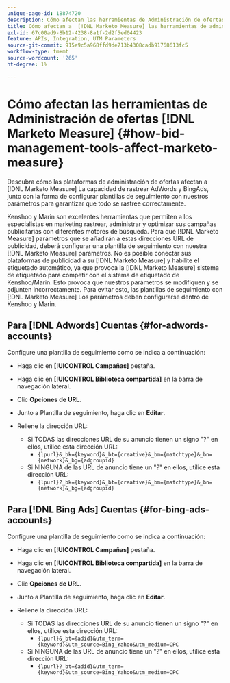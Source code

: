 ```yaml
---
unique-page-id: 18874720
description: Cómo afectan las herramientas de Administración de ofertas [!DNL Marketo Measure] - [!DNL Marketo Measure]
title: Cómo afectan a  [!DNL Marketo Measure] las herramientas de administración de ofertas
exl-id: 67c00ad9-8b12-4238-8a1f-2d2f5ed04423
feature: APIs, Integration, UTM Parameters
source-git-commit: 915e9c5a968ffd9de713b4308cadb91768613fc5
workflow-type: tm+mt
source-wordcount: '265'
ht-degree: 1%

---
```


# Cómo afectan las herramientas de Administración de ofertas [!DNL Marketo Measure] {#how-bid-management-tools-affect-marketo-measure}

Descubra cómo las plataformas de administración de ofertas afectan a [!DNL Marketo Measure] La capacidad de rastrear AdWords y BingAds, junto con la forma de configurar plantillas de seguimiento con nuestros parámetros para garantizar que todo se rastree correctamente.

Kenshoo y Marin son excelentes herramientas que permiten a los especialistas en marketing rastrear, administrar y optimizar sus campañas publicitarias con diferentes motores de búsqueda. Para que [!DNL Marketo Measure] parámetros que se añadirán a estas direcciones URL de publicidad, deberá configurar una plantilla de seguimiento con nuestra [!DNL Marketo Measure] parámetros. No es posible conectar sus plataformas de publicidad a su [!DNL Marketo Measure] y habilite el etiquetado automático, ya que provoca la [!DNL Marketo Measure] sistema de etiquetado para competir con el sistema de etiquetado de Kenshoo/Marin. Esto provoca que nuestros parámetros se modifiquen y se adjunten incorrectamente. Para evitar esto, las plantillas de seguimiento con [!DNL Marketo Measure] Los parámetros deben configurarse dentro de Kenshoo y Marin.

## Para [!DNL Adwords] Cuentas {#for-adwords-accounts}

Configure una plantilla de seguimiento como se indica a continuación:

* Haga clic en **[!UICONTROL Campañas]** pestaña.
* Haga clic en **[!UICONTROL Biblioteca compartida]** en la barra de navegación lateral.
* Clic **Opciones de URL**.
* Junto a Plantilla de seguimiento, haga clic en **Editar**.
* Rellene la dirección URL:

   * Si TODAS las direcciones URL de su anuncio tienen un signo &quot;?&quot; en ellos, utilice esta dirección URL:
      * `{lpurl}&_bk={keyword}&_bt={creative}&_bm={matchtype}&_bn={network}&_bg={adgroupid}`
   * Si NINGUNA de las URL de anuncio tiene un &quot;?&quot; en ellos, utilice esta dirección URL:
      * `{lpurl}?_bk={keyword}&_bt={creative}&_bm={matchtype}&_bn={network}&_bg={adgroupid}`


## Para [!DNL Bing Ads] Cuentas {#for-bing-ads-accounts}

Configure una plantilla de seguimiento como se indica a continuación:

* Haga clic en **[!UICONTROL Campañas]** pestaña.
* Haga clic en **[!UICONTROL Biblioteca compartida]** en la barra de navegación lateral.
* Clic **Opciones de URL**.
* Junto a Plantilla de seguimiento, haga clic en **Editar**.
* Rellene la dirección URL:

   * Si TODAS las direcciones URL de su anuncio tienen un signo &quot;?&quot; en ellos, utilice esta dirección URL:
      * `{lpurl}&_bt={adid}&utm_term={keyword}&utm_source=Bing_Yahoo&utm_medium=CPC`
   * Si NINGUNA de las URL de anuncio tiene un &quot;?&quot; en ellos, utilice esta dirección URL:
      * `{lpurl}?_bt={adid}&utm_term={keyword}&utm_source=Bing_Yahoo&utm_medium=CPC`
